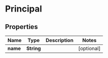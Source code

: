 
# Principal

## Properties
Name | Type | Description | Notes
------------ | ------------- | ------------- | -------------
**name** | **String** |  |  [optional]



